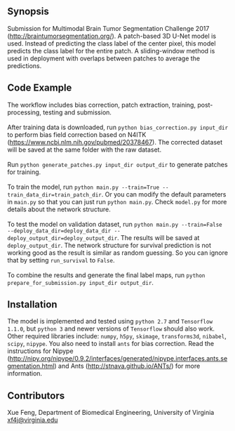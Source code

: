 ## Synopsis

Submission for Multimodal Brain Tumor Segmentation Challenge 2017  (http://braintumorsegmentation.org/). A patch-based 3D U-Net model is used. Instead of predicting the class label of the center pixel, this model predicts the class label for the entire patch. A sliding-window method is used in deployment with overlaps between patches to average the predictions.

## Code Example

The workflow includes bias correction, patch extraction, training, post-processing, testing and submission.</br></br>
After training data is downloaded, run `python bias_correction.py input_dir` to perform bias field correction based on N4ITK (https://www.ncbi.nlm.nih.gov/pubmed/20378467). The corrected dataset will be saved at the same folder with the raw dataset.</br></br>
Run `python generate_patches.py input_dir output_dir` to generate patches for training.</br></br>
To train the model, run `python main.py --train=True --train_data_dir=train_patch_dir`. Or you can modify the default parameters in `main.py` so that you can just run `python main.py`. Check `model.py` for more details about the network structure.<br/></br>
To test the model on validation dataset, run `python main.py --train=False --deploy_data_dir=deploy_data_dir --deploy_output_dir=deploy_output_dir`. The results will be saved at `deploy_output_dir`. The network structure for survival prediction is not working good as the result is similar as random guessing. So you can ignore that by setting `run_survival` to `False`.<br/></br>
To combine the results and generate the final label maps, run `python prepare_for_submission.py input_dir output_dir`.

## Installation

The model is implemented and tested using `python 2.7` and `Tensorflow 1.1.0`, but `python 3` and newer versions of `Tensorflow` should also work.
Other required libraries include: `numpy`, `h5py`, `skimage`, `transforms3d`, `nibabel`, `scipy`, `nipype`. You also need to install `ants` for bias correction. Read the instructions for Nipype (http://nipy.org/nipype/0.9.2/interfaces/generated/nipype.interfaces.ants.segmentation.html) and Ants (http://stnava.github.io/ANTs/) for more information.

## Contributors

Xue Feng, Department of Biomedical Engineering, University of Virginia
xf4j@virginia.edu